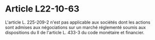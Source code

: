 # Article L22-10-63

L'article L. 225-209-2 n'est pas applicable aux sociétés dont les actions sont admises aux négociations sur un marché réglementé soumis aux dispositions du II de l'article L. 433-3 du code monétaire et financier.
